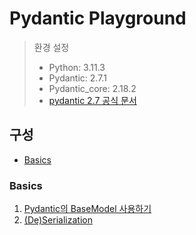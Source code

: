 # Pydantic Playground

> 환경 설정
> - Python: 3.11.3
> - Pydantic: 2.7.1
> - Pydantic_core: 2.18.2
> - [pydantic 2.7 공식 문서](가https://docs.pydantic.dev/2.7/)

## 구성
- [Basics](#Basics)

### Basics
1. [Pydantic의 BaseModel 사용하기](https://sykeem.tistory.com/entry/Pydantic-Pydantic%EC%9D%98-BaseModel-%EC%82%AC%EC%9A%A9%ED%95%98%EA%B8%B0)
2. [(De)Serialization](https://sykeem.tistory.com/entry/Pydantic-Pydantic%EC%9D%84-%ED%99%9C%EC%9A%A9%ED%95%9C-Serialization%EC%A7%81%EB%A0%AC%ED%99%94%EC%99%80-Deserialization%EC%97%AD%EC%A7%81%EB%A0%AC%ED%99%94)

